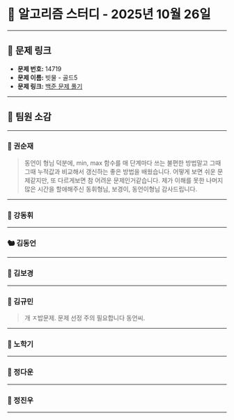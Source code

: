 # 📘 알고리즘 스터디 - 2025년 10월 26일

---

## 🔗 문제 링크

- **문제 번호:** 14719
- **문제 이름:** 빗물 - 골드5
- **문제 링크:** [백준 문제 풀기](https://www.acmicpc.net/problem/14719)

---

## 💬 팀원 소감

---

### 🐥 권순재

> 동언이 형님 덕분에, min, max 함수를 매 단계마다 쓰는 불편한 방법말고 그때 그때 누적값과 비교해서 갱신하는 좋은 방법을 배웠습니다. 어떻게 보면 쉬운 문제같지만, 또 다르게보면 참 어려운 문제인거같습니다.
> 제가 이해를 못한 나머지 많은 시간을 할애해주신 동휘형님, 보경이, 동언이형님 감사드립니다.

---

### 🐰 강동휘

> 

---

### 🐿️ 김동언

> 

---

### 🐺 김보경

> 

---

### 🐘 김규민

> 개 ㅈ밥문제. 문제 선정 주의 필요합니다 동언씨.

---

### 🐼 노학기

> 

---

### 🐑 정다운

> 

---

### 🐳 정진우

> 

---

